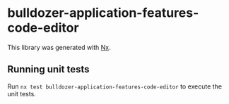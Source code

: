 # bulldozer-application-features-code-editor

This library was generated with [Nx](https://nx.dev).

## Running unit tests

Run `nx test bulldozer-application-features-code-editor` to execute the unit tests.
